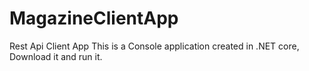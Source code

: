 # MagazineClientApp
Rest Api Client App
This is a Console application created in .NET core,
Download it and run it.
